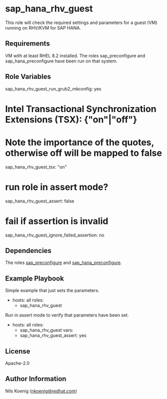 sap_hana_rhv_guest
==================

This role will check the required settings and parameters for a guest (VM) running on RHV/KVM for SAP HANA. 

Requirements
------------

VM with at least RHEL 8.2 installed.
The roles sap_preconfigure and sap_hana_preconfigure have been run on that system.


Role Variables
--------------

sap_hana_rhv_guest_run_grub2_mkconfig: yes

# Intel Transactional Synchronization Extensions (TSX): {"on"|"off"}
# Note the importance of the quotes, otherwise off will be mapped to false
sap_hana_rhv_guest_tsx: "on"

# run role in assert mode?
sap_hana_rhv_guest_assert: false

# fail if assertion is invalid
sap_hana_rhv_guest_ignore_failed_assertion: no



Dependencies
------------

The roles [sap_preconfigure](https://github.com/sap-linuxlab/community.sap_install/tree/main/roles/sap_preconfigure) and [sap_hana_preconfigure](https://github.com/sap-linuxlab/community.sap_install/tree/main/roles/sap_hana_preconfigure).


Example Playbook
----------------

Simple example that just sets the parameters.


- hosts: all
  roles:
    - sap_hana_rhv_guest


Run in assert mode to verify that parameters have been set.

- hosts: all
  roles:
    - sap_hana_rhv_guest
  vars:
    - sap_hana_rhv_guest_assert: yes


License
-------

Apache-2.0

Author Information
------------------

Nils Koenig (nkoenig@redhat.com)
